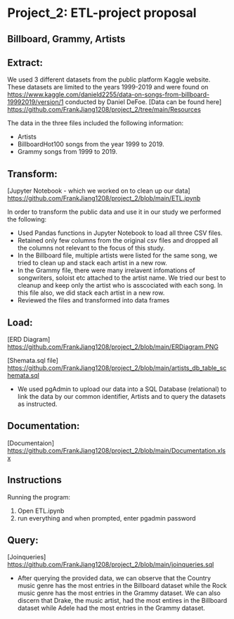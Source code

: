 # Project_2: ETL-project proposal

## Billboard, Grammy, Artists
## Extract: 

We used 3 different datasets from the public platform Kaggle website. These datasets are limited to the years 1999-2019 and were found on https://www.kaggle.com/danield2255/data-on-songs-from-billboard-19992019/version/1 conducted by Daniel DeFoe.
[Data can be found here] https://github.com/FrankJiang1208/project_2/tree/main/Resources 

The data in the three files included the following information:
* Artists
* BillboardHot100 songs from the year 1999 to 2019.
* Grammy songs from 1999 to 2019.

## Transform:


[Jupyter Notebook - which we worked on to clean up our data] https://github.com/FrankJiang1208/project_2/blob/main/ETL.ipynb

In order to transform the public data and use it in our study we performed the following:
* Used Pandas functions in Jupyter Notebook to load all three CSV files.
* Retained only few columns from the original csv files and dropped all the columns not relevant to the focus of this study.
* In the Billboard file, multiple artists were listed for the same song, we tried to clean up and stack each artist in a new row. 
* In the Grammy file, there were many irrelavent infomations of songwriters, soloist  etc attached to the artist name. We tried our best to cleanup and keep only the artist who is asscociated with each song. In this file also, we did stack each artist in a new row.
* Reviewed the files and transformed into data frames

## Load:


[ERD Diagram] https://github.com/FrankJiang1208/project_2/blob/main/ERDiagram.PNG

[Shemata.sql file] https://github.com/FrankJiang1208/project_2/blob/main/artists_db_table_schemata.sql

* We used pgAdmin to upload our data into a SQL Database (relational) to link the data by our common identifier, Artists and to query the datasets as instructed.

## Documentation:
[Documentaion] https://github.com/FrankJiang1208/project_2/blob/main/Documentation.xlsx

## Instructions
Running the program:

1. Open ETL.ipynb
2. run everything and when prompted, enter pgadmin password


## Query: 

[Joinqueries] https://github.com/FrankJiang1208/project_2/blob/main/joinqueries.sql

* After querying the provided data, we can observe that the Country music genre has the most entries in the Billboard dataset while the Rock music genre has the most entries in the Grammy dataset. We can also discern that Drake, the music artist, had the most entires in the Billboard dataset while Adele had the most entries in the Grammy dataset.




    
    




